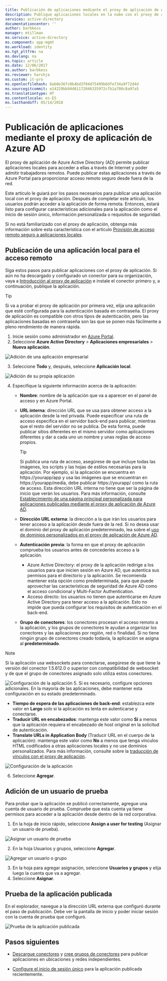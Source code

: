 ```yaml
---
title: Publicación de aplicaciones mediante el proxy de aplicación de Azure AD | Microsoft Docs
description: Publique aplicaciones locales en la nube con el proxy de aplicación de Azure AD en Azure Portal.
services: active-directory
documentationcenter: ''
author: barbkess
manager: mtillman
ms.service: active-directory
ms.component: app-mgmt
ms.workload: identity
ms.tgt_pltfrm: na
ms.devlang: na
ms.topic: article
ms.date: 12/06/2017
ms.author: barbkess
ms.reviewer: harshja
ms.custom: it-pro
ms.openlocfilehash: 6ab0e36fc0b4bd3f04d75499b6dfe734a9f72d4d
ms.sourcegitcommit: e14229bb94d61172046335972cfb1a708c8a97a5
ms.translationtype: HT
ms.contentlocale: es-ES
ms.lasthandoff: 05/14/2018
---
```

# <a name="publish-applications-using-azure-ad-application-proxy"></a>Publicación de aplicaciones mediante el proxy de aplicación de Azure AD

El proxy de aplicación de Azure Active Directory (AD) permite publicar aplicaciones locales para acceder a ellas a través de Internet y poder admitir trabajadores remotos. Puede publicar estas aplicaciones a través de Azure Portal para proporcionar acceso remoto seguro desde fuera de la red.

Este artículo le guiará por los pasos necesarios para publicar una aplicación local con el proxy de aplicación. Después de completar este artículo, los usuarios podrán acceder a la aplicación de forma remota. Entonces, estará listo para configurar características adicionales para la aplicación como el inicio de sesión único, información personalizada o requisitos de seguridad.

Si no está familiarizado con el proxy de aplicación, obtenga más información sobre esta característica con el artículo [Provisión de acceso remoto seguro a aplicaciones locales](application-proxy.md).


## <a name="publish-an-on-premises-app-for-remote-access"></a>Publicación de una aplicación local para el acceso remoto

Siga estos pasos para publicar aplicaciones con el proxy de aplicación. Si aún no ha descargado y configurado un conector para su organización, vaya a [Introducción al proxy de aplicación](application-proxy-enable.md) e instale el conector primero y, a continuación, publique la aplicación.

> [!TIP]
> Si va a probar el proxy de aplicación por primera vez, elija una aplicación que esté configurada para la autenticación basada en contraseña. El proxy de aplicación es compatible con otros tipos de autenticación, pero las aplicaciones basadas en contraseña son las que se ponen más fácilmente a pleno rendimiento de manera rápida. 

1. Inicie sesión como administrador en [Azure Portal](https://portal.azure.com/).
2. Seleccione **Azure Active Directory** > **Aplicaciones empresariales** > **Nueva aplicación**.

  ![Adición de una aplicación empresarial](./media/application-proxy-publish-azure-portal/add-app.png)

3. Seleccione **Todo** y, después, seleccione **Aplicación local**.  

  ![Adición de su propia aplicación](./media/application-proxy-publish-azure-portal/add-your-own.png)

4. Especifique la siguiente información acerca de la aplicación:

   - **Nombre**: nombre de la aplicación que va a aparecer en el panel de acceso y en Azure Portal. 

   - **URL interna**: dirección URL que se usa para obtener acceso a la aplicación desde la red privada. Puede especificar una ruta de acceso específica en el servidor back-end para publicar, mientras que el resto del servidor no se publica. De esta forma, puede publicar sitios diferentes en el mismo servidor como aplicaciones diferentes y dar a cada uno un nombre y unas reglas de acceso propios.

     > [!TIP]
     > Si publica una ruta de acceso, asegúrese de que incluye todas las imágenes, los scripts y las hojas de estilos necesarias para la aplicación. Por ejemplo, si la aplicación se encuentra en https://yourapp/app y usa las imágenes que se encuentran en https://yourapp/media, debe publicar https://yourapp/ como la ruta de acceso. Esta dirección URL interna no tiene que ser la página de inicio que verán los usuarios. Para más información, consulte [Establecimiento de una página principal personalizada para aplicaciones publicadas mediante el proxy de aplicación de Azure AD](application-proxy-configure-custom-home-page.md).

   - **Dirección URL externa**: la dirección a la que irán los usuarios para tener acceso a la aplicación desde fuera de la red. Si no desea usar el dominio del proxy de aplicación predeterminado, lea sobre el [uso de dominios personalizados en el proxy de aplicación de Azure AD](application-proxy-configure-custom-domain.md).
   - **Autenticación previa**: la forma en que el proxy de aplicación comprueba los usuarios antes de concederles acceso a la aplicación. 

     - Azure Active Directory: el proxy de la aplicación redirige a los usuarios para que inicien sesión en Azure AD, que autentica sus permisos para el directorio y la aplicación. Se recomienda mantener esta opción como predeterminada, para que puede aprovechar las características de seguridad de Azure AD como el acceso condicional y Multi-Factor Authentication.
     - Acceso directo: los usuarios no tienen que autenticarse en Azure Active Directory para tener acceso a la aplicación. Esto no impide que pueda configurar los requisitos de autenticación en el back-end.
   - **Grupo de conectores**: los conectores procesan el acceso remoto a la aplicación, y los grupos de conectores le ayudan a organizar los conectores y las aplicaciones por región, red o finalidad. Si no tiene ningún grupo de conectores creado todavía, la aplicación se asigna al **predeterminado**.

>[!NOTE]
>Si la aplicación usa websockets para conectarse, asegúrese de que tiene la versión del conector 1.5.612.0 o superior con compatibilidad de websocket y de que el grupo de conectores asignado solo utiliza estos conectores.

   ![Configuración de la aplicación](./media/application-proxy-publish-azure-portal/configure-app.png)
5. Si es necesario, configure opciones adicionales. En la mayoría de las aplicaciones, debe mantener esta configuración en su estado predeterminado. 
   - **Tiempo de espera de las aplicaciones de back-end**: establezca este valor en **Largo** solo si la aplicación es lenta en autenticarse y conectarse. 
   - **Traducir URL en encabezados**: mantenga este valor como **Sí** a menos que la aplicación requiera el encabezado de host original en la solicitud de autenticación.
   - **Translate URLs in Application Body** (Traducir URL en el cuerpo de la aplicación): mantenga este valor como **No** a menos que tenga vínculos HTML codificados a otras aplicaciones locales y no use dominios personalizados. Para más información, consulte sobre la [traducción de vínculos con el proxy de aplicación](application-proxy-configure-hard-coded-link-translation.md).
   
   ![Configuración de la aplicación](./media/application-proxy-publish-azure-portal/additional-settings.png)

6. Seleccione **Agregar**.


## <a name="add-a-test-user"></a>Adición de un usuario de prueba 

Para probar que la aplicación se publicó correctamente, agregue una cuenta de usuario de prueba. Compruebe que esta cuenta ya tiene permisos para acceder a la aplicación desde dentro de la red corporativa.

1. En la hoja de inicio rápido, seleccione **Assign a user for testing** (Asignar un usuario de prueba).

  ![Asignar un usuario de prueba](./media/application-proxy-publish-azure-portal/assign-user.png)

2. En la hoja Usuarios y grupos, seleccione **Agregar**.

  ![Agregar un usuario o grupo](./media/application-proxy-publish-azure-portal/add-user.png)

3. En la hoja para agregar asignación, seleccione **Usuarios y grupos** y elija luego la cuenta que va a agregar. 
4. Seleccione **Asignar**.

## <a name="test-your-published-app"></a>Prueba de la aplicación publicada

En el explorador, navegue a la dirección URL externa que configuró durante el paso de publicación. Debe ver la pantalla de inicio y poder iniciar sesión con la cuenta de prueba que configuró.

![Prueba de la aplicación publicada](./media/application-proxy-publish-azure-portal/test-app.png)


## <a name="next-steps"></a>Pasos siguientes
- [Descargue conectores](application-proxy-enable.md) y [cree grupos de conectores](application-proxy-connector-groups.md) para publicar aplicaciones en ubicaciones y redes independientes.

- [Configure el inicio de sesión único](application-proxy-configure-single-sign-on-password-vaulting.md) para la aplicación publicada recientemente.
